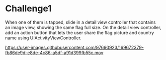 # Challenge1
When one of them is tapped, slide in a detail view controller that contains an image view, showing the same flag full size. On the detail view controller, add an action button that lets the user share the flag picture and country name using UIActivityViewController.


https://user-images.githubusercontent.com/97690923/169672379-fb86de9d-e8de-4c86-a5df-a91d399fb55c.mov

